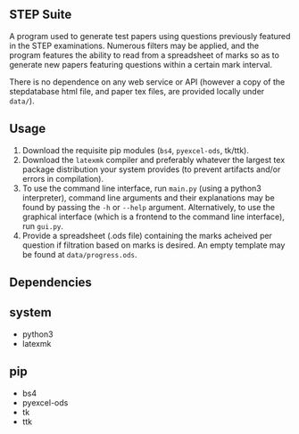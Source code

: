 ## STEP Suite
A program used to generate test papers using questions previously featured in the STEP examinations. Numerous filters may be applied, and the program features the ability to read from a spreadsheet of marks
so as to generate new papers featuring questions within a certain mark interval.

There is no dependence on any web service or API (however a copy of the stepdatabase html file, and paper tex files, are provided locally under `data/`).

## Usage
1. Download the requisite pip modules (`bs4`, `pyexcel-ods`, tk/ttk).
2. Download the `latexmk` compiler and preferably whatever the largest tex package distribution your system provides (to prevent artifacts and/or errors in compilation).
3. To use the command line interface, run `main.py` (using a python3 interpreter), command line arguments and their explanations may be found by passing the `-h` or `--help` argument. Alternatively, to use the graphical interface (which is a frontend to the command line interface), run `gui.py`.
4. Provide a spreadsheet (.ods file) containing the marks acheived per question if filtration based on marks is desired. An empty template may be found at `data/progress.ods`.

## Dependencies

system
------
- python3
- latexmk

pip
---
- bs4
- pyexcel-ods
- tk
- ttk
